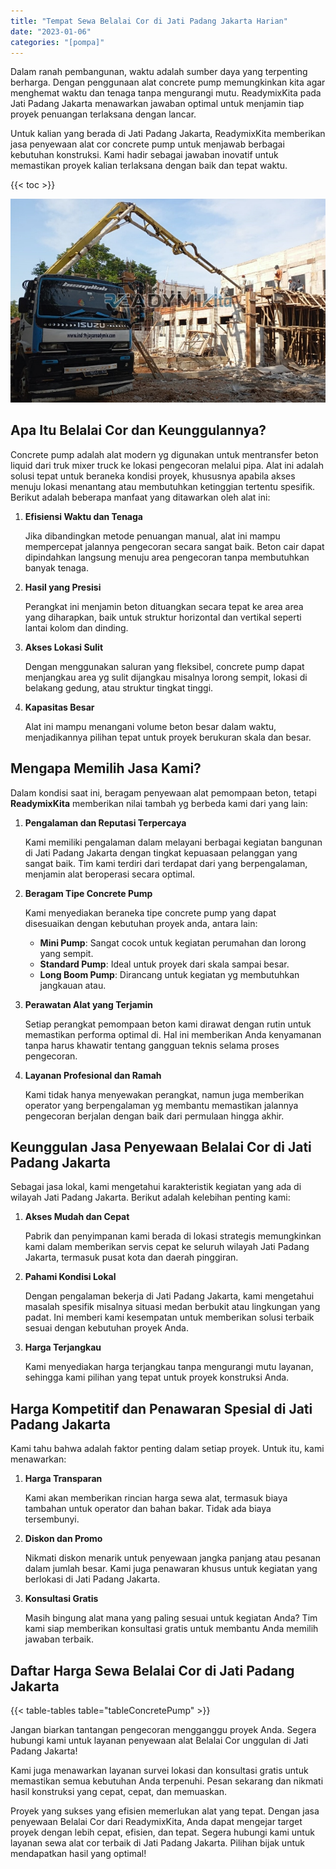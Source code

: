 ```yaml
---
title: "Tempat Sewa Belalai Cor di Jati Padang Jakarta Harian"
date: "2023-01-06"
categories: "[pompa]"
---
```


Dalam ranah pembangunan, waktu adalah sumber daya yang terpenting berharga. Dengan penggunaan alat concrete pump memungkinkan kita agar menghemat waktu dan tenaga tanpa mengurangi mutu. ReadymixKita pada Jati Padang Jakarta menawarkan jawaban optimal untuk menjamin tiap proyek penuangan terlaksana dengan lancar.

Untuk kalian yang berada di Jati Padang Jakarta, ReadymixKita memberikan jasa penyewaan alat cor concrete pump untuk menjawab berbagai kebutuhan konstruksi. Kami hadir sebagai jawaban inovatif untuk memastikan proyek kalian terlaksana dengan baik dan tepat waktu.

{{< toc >}}

![Tempat Sewa Belalai Cor di Jati Padang Jakarta Harian](/images/pompa/sewa-pompa-26.jpg)

## Apa Itu Belalai Cor dan Keunggulannya?

Concrete pump adalah alat modern yg digunakan untuk mentransfer beton liquid dari truk mixer truck ke lokasi pengecoran melalui pipa. Alat ini adalah solusi tepat untuk beraneka kondisi proyek, khususnya apabila akses menuju lokasi menantang atau membutuhkan ketinggian tertentu spesifik. Berikut adalah beberapa manfaat yang ditawarkan oleh alat ini:

1. **Efisiensi Waktu dan Tenaga**

   Jika dibandingkan metode penuangan manual, alat ini mampu mempercepat jalannya pengecoran secara sangat baik. Beton cair dapat dipindahkan langsung menuju area pengecoran tanpa membutuhkan banyak tenaga.

2. **Hasil yang Presisi**

   Perangkat ini menjamin beton dituangkan secara tepat ke area area yang diharapkan, baik untuk struktur horizontal dan vertikal seperti lantai kolom dan dinding.

3. **Akses Lokasi Sulit**

   Dengan menggunakan saluran yang fleksibel, concrete pump dapat menjangkau area yg sulit dijangkau misalnya lorong sempit, lokasi di belakang gedung, atau struktur tingkat tinggi.

4. **Kapasitas Besar**

   Alat ini mampu menangani volume beton besar dalam waktu, menjadikannya pilihan tepat untuk proyek berukuran skala dan besar.

## Mengapa Memilih Jasa Kami?

Dalam kondisi saat ini, beragam penyewaan alat pemompaan beton, tetapi **ReadymixKita** memberikan nilai tambah yg berbeda kami dari yang lain:

1. **Pengalaman dan Reputasi Terpercaya**

   Kami memiliki pengalaman dalam melayani berbagai kegiatan bangunan di Jati Padang Jakarta dengan tingkat kepuasaan pelanggan yang sangat baik. Tim kami terdiri dari terdapat dari yang berpengalaman, menjamin alat beroperasi secara optimal.

2. **Beragam Tipe Concrete Pump**

   Kami menyediakan beraneka tipe concrete pump yang dapat disesuaikan dengan kebutuhan proyek anda, antara lain:
   - **Mini Pump**: Sangat cocok untuk kegiatan perumahan dan lorong yang sempit.
   - **Standard Pump**: Ideal untuk proyek dari skala sampai besar.
   - **Long Boom Pump**: Dirancang untuk kegiatan yg membutuhkan jangkauan atau.

3. **Perawatan Alat yang Terjamin**

   Setiap perangkat pemompaan beton kami dirawat dengan rutin untuk memastikan performa optimal di. Hal ini memberikan Anda kenyamanan tanpa harus khawatir tentang gangguan teknis selama proses pengecoran.

4. **Layanan Profesional dan Ramah**

   Kami tidak hanya menyewakan perangkat, namun juga memberikan operator yang berpengalaman yg membantu memastikan jalannya pengecoran berjalan dengan baik dari permulaan hingga akhir.

## Keunggulan Jasa Penyewaan Belalai Cor di Jati Padang Jakarta

Sebagai jasa lokal, kami mengetahui karakteristik kegiatan yang ada di wilayah Jati Padang Jakarta. Berikut adalah kelebihan penting kami:

1. **Akses Mudah dan Cepat**

   Pabrik dan penyimpanan kami berada di lokasi strategis memungkinkan kami dalam memberikan servis cepat ke seluruh wilayah Jati Padang Jakarta, termasuk pusat kota dan daerah pinggiran.

2. **Pahami Kondisi Lokal**

   Dengan pengalaman bekerja di Jati Padang Jakarta, kami mengetahui masalah spesifik misalnya situasi medan berbukit atau lingkungan yang padat. Ini memberi kami kesempatan untuk memberikan solusi terbaik sesuai dengan kebutuhan proyek Anda.

3. **Harga Terjangkau**

   Kami menyediakan harga terjangkau tanpa mengurangi mutu layanan, sehingga kami pilihan yang tepat untuk proyek konstruksi Anda.

## Harga Kompetitif dan Penawaran Spesial di Jati Padang Jakarta

Kami tahu bahwa adalah faktor penting dalam setiap proyek. Untuk itu, kami menawarkan:

1. **Harga Transparan**

   Kami akan memberikan rincian harga sewa alat, termasuk biaya tambahan untuk operator dan bahan bakar. Tidak ada biaya tersembunyi.

2. **Diskon dan Promo**

   Nikmati diskon menarik untuk penyewaan jangka panjang atau pesanan dalam jumlah besar. Kami juga penawaran khusus untuk kegiatan yang berlokasi di Jati Padang Jakarta.

3. **Konsultasi Gratis**

   Masih bingung alat mana yang paling sesuai untuk kegiatan Anda? Tim kami siap memberikan konsultasi gratis untuk membantu Anda memilih jawaban terbaik.

## Daftar Harga Sewa Belalai Cor di Jati Padang Jakarta

{{< table-tables table="tableConcretePump" >}}

Jangan biarkan tantangan pengecoran mengganggu proyek Anda. Segera hubungi kami untuk layanan penyewaan alat Belalai Cor unggulan di Jati Padang Jakarta!

Kami juga menawarkan layanan survei lokasi dan konsultasi gratis untuk memastikan semua kebutuhan Anda terpenuhi. Pesan sekarang dan nikmati hasil konstruksi yang cepat, cepat, dan memuaskan.

Proyek yang sukses yang efisien memerlukan alat yang tepat. Dengan jasa penyewaan Belalai Cor dari ReadymixKita, Anda dapat mengejar target proyek dengan lebih cepat, efisien, dan tepat. Segera hubungi kami untuk layanan sewa alat cor terbaik di Jati Padang Jakarta. Pilihan bijak untuk mendapatkan hasil yang optimal!